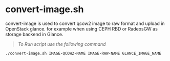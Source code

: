 # convert-image.sh

convert-image is used to convert qcow2 image to raw format and upload in OpenStack glance. for example when using CEPH RBD or RadeosGW as storage backend in Glance. 

> *To Run script use the following command*
````
./convert-image.sh IMAGE-QCOW2-NAME IMAGE-RAW-NAME GLANCE_IMAGE_NAME
````
